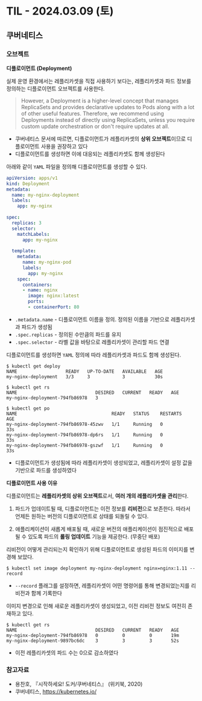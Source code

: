 # TIL - 2024.03.09 (토)
## 쿠버네티스
### 오브젝트

**디플로이먼트 (Deployment)**

실제 운영 환경에서는 레플리카셋을 직접 사용하기 보다는, 레플리카셋과 파드 정보를 정의하는 디플로이먼트 오브젝트를 사용한다.

> However, a Deployment is a higher-level concept that manages ReplicaSets and provides declarative updates to Pods along with a lot of other useful features. Therefore, we recommend using Deployments instead of directly using ReplicaSets, unless you require custom update orchestration or don't require updates at all.
- 쿠버네티스 문서에 따르면, 디플로이먼트가 레플리카셋의 **상위 오브젝트**이므로 디플로이먼트 사용을 권장하고 있다
- 디플로이먼트를 생성하면 이에 대응되는 레플리카셋도 함께 생성된다

아래와 같이 `YAML` 파일을 정의해 디플로이먼트를 생성할 수 있다.
```yaml
apiVersion: apps/v1
kind: Deployment
metadata:
  name: my-nginx-deployment
  labels:
    app: my-nginx
    
spec:
  replicas: 3
  selector:
    matchLabels:
      app: my-nginx
  
  template:
    metadata:
      name: my-nginx-pod
      labels:
        app: my-nginx
    spec:
      containers:
      - name: nginx
        image: nginx:latest
        ports:
        - containerPort: 80
```
- `.metadata.name` - 디플로이먼트 이름을 정의. 정의된 이름을 기반으로 레플리카셋과 파드가 생성됨
- `.spec.replicas` - 정의된 수만큼의 파드를 유지
- `.spec.selector` - 라벨 값을 바탕으로 레플리카셋이 관리할 파드 연결

디플로이먼트를 생성하면 `YAML` 정의에 따라 레플리카셋과 파드도 함께 생성된다.
```shell
$ kubectl get deploy    
NAME                  READY   UP-TO-DATE   AVAILABLE   AGE
my-nginx-deployment   3/3     3            3           30s

$ kubectl get rs                  
NAME                             DESIRED   CURRENT   READY   AGE
my-nginx-deployment-794fb86978   3 

$ kubectl get po    
NAME                                   READY   STATUS    RESTARTS   AGE
my-nginx-deployment-794fb86978-45zwv   1/1     Running   0          33s
my-nginx-deployment-794fb86978-dp6rs   1/1     Running   0          33s
my-nginx-deployment-794fb86978-gszwf   1/1     Running   0          33s
```
- 디플로이먼트가 생성됨에 따라 레플리카셋이 생성되었고, 레플리카셋이 설정 값을 기반으로 파드를 생성하였다

**디플로이먼트 사용 이유**

디플로이먼트는 **레플리카셋의 상위 오브젝트**로서, **여러 개의 레플리카셋을 관리**한다.
1. 파드가 업데이트될 때, 디플로이먼트는 이전 정보를 **리비전**으로 보존한다. 따라서 언제든 원하는 버전의 디플로이먼트로 상태를 되돌릴 수 있다.

2. 애플리케이션이 새롭게 배포될 때, 새로운 버전의 애플리케이션이 점진적으로 배포될 수 있도록 파드의 **롤링 업데이트** 기능을 제공한다. (무중단 배포)

리비전이 어떻게 관리되는지 확인하기 위해 디플로이먼트로 생성된 파드의 이미지를 변경해 보았다.
```shell
$ kubectl set image deployment my-nginx-deployment nginx=nginx:1.11 --record
```
- `--record` 플래그를 설정하면, 레플리카셋이 어떤 명령어를 통해 변경되었는지를 리비전과 함께 기록한다

이미지 변경으로 인해 새로운 레플리카셋이 생성되었고, 이전 리비전 정보도 여전히 존재하고 있다.
```shell
$ kubectl get rs
NAME                             DESIRED   CURRENT   READY   AGE
my-nginx-deployment-794fb86978   0         0         0       19m
my-nginx-deployment-9897bc6dc    3         3         3       52s
```
- 이전 레플리카셋의 파드 수는 0으로 감소하였다

### 참고자료
- 용찬호, 『시작하세요! 도커/쿠버네티스』 (위키북, 2020)
- 쿠버네티스, https://kubernetes.io/
